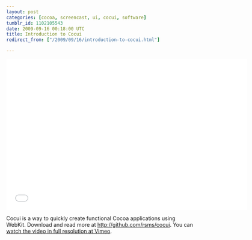 ```yaml
---
layout: post
categories: [cocoa, screencast, ui, cocui, software]
tumblr_id: 1102105543  
date: 2009-09-16 00:18:00 UTC
title: Introduction to Cocui
redirect_from: ["/2009/09/16/introduction-to-cocui.html"]

---
```


<iframe src="//player.vimeo.com/video/6600826?byline=0&amp;portrait=0&amp;color=ffffff" width="640" height="400" frameborder="0"></iframe>

Cocui is a way to quickly create functional Cocoa applications using WebKit. Download and read more at <a href="http://github.com/rsms/cocui">http://github.com/rsms/cocui</a>. You can <a href="http://vimeo.com/6600826">watch the video in full resolution at Vimeo</a>.
